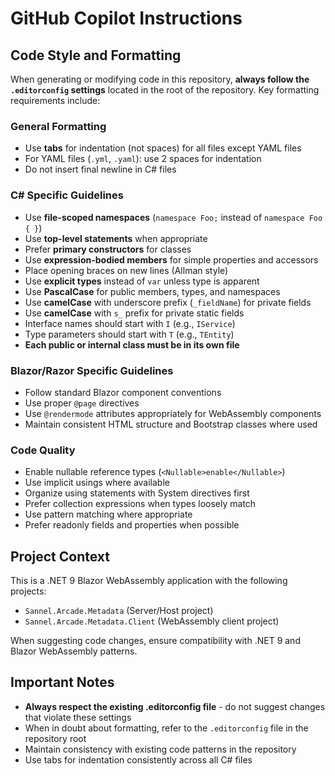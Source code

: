 # GitHub Copilot Instructions

## Code Style and Formatting

When generating or modifying code in this repository, **always follow the `.editorconfig` settings** located in the root of the repository. Key formatting requirements include:

### General Formatting
- Use **tabs** for indentation (not spaces) for all files except YAML files
- For YAML files (`.yml`, `.yaml`): use 2 spaces for indentation
- Do not insert final newline in C# files

### C# Specific Guidelines
- Use **file-scoped namespaces** (`namespace Foo;` instead of `namespace Foo { }`)
- Use **top-level statements** when appropriate
- Prefer **primary constructors** for classes
- Use **expression-bodied members** for simple properties and accessors
- Place opening braces on new lines (Allman style)
- Use **explicit types** instead of `var` unless type is apparent
- Use **PascalCase** for public members, types, and namespaces
- Use **camelCase** with underscore prefix (`_fieldName`) for private fields
- Use **camelCase** with `s_` prefix for private static fields
- Interface names should start with `I` (e.g., `IService`)
- Type parameters should start with `T` (e.g., `TEntity`)
- **Each public or internal class must be in its own file**

### Blazor/Razor Specific Guidelines
- Follow standard Blazor component conventions
- Use proper `@page` directives
- Use `@rendermode` attributes appropriately for WebAssembly components
- Maintain consistent HTML structure and Bootstrap classes where used

### Code Quality
- Enable nullable reference types (`<Nullable>enable</Nullable>`)
- Use implicit usings where available
- Organize using statements with System directives first
- Prefer collection expressions when types loosely match
- Use pattern matching where appropriate
- Prefer readonly fields and properties when possible

## Project Context
This is a .NET 9 Blazor WebAssembly application with the following projects:
- `Sannel.Arcade.Metadata` (Server/Host project)
- `Sannel.Arcade.Metadata.Client` (WebAssembly client project)

When suggesting code changes, ensure compatibility with .NET 9 and Blazor WebAssembly patterns.

## Important Notes
- **Always respect the existing .editorconfig file** - do not suggest changes that violate these settings
- When in doubt about formatting, refer to the `.editorconfig` file in the repository root
- Maintain consistency with existing code patterns in the repository
- Use tabs for indentation consistently across all C# files